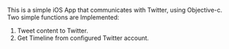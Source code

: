 This is a simple iOS App that communicates with Twitter, using Objective-c. Two simple functions are Implemented:
1. Tweet content to Twitter.
2. Get Timeline from configured Twitter account.
